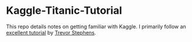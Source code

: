 Kaggle-Titanic-Tutorial
===================

This repo details notes on getting familiar with Kaggle.  I primarily follow an [excellent tutorial](http://trevorstephens.com/post/72916401642/titanic-getting-started-with-r) by [Trevor Stephens](https://twitter.com/trevs/).
